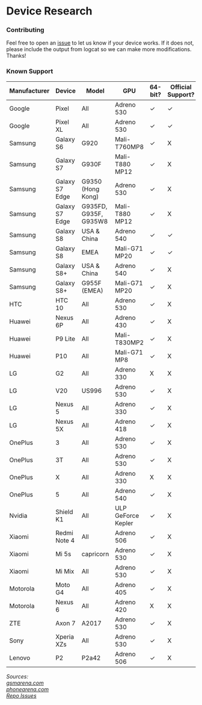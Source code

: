 # Device Research

### Contributing
Feel free to open an [issue](https://github.com/tomthecarrot/arcore-for-all/issues) to let us know if your device works. If it does not, please include the output from logcat so we can make more modifications. Thanks!

### Known Support
| Manufacturer | Device | Model | GPU | 64-bit? | Official Support? | Functional? |
| ------------ | ------ | ----- | --- | ------- | ----------------- | ----------- |
| Google | Pixel | All | Adreno 530 | ✓ | ✓ | ✓ |
| Google | Pixel XL | All | Adreno 530 | ✓ | ✓ | ✓ |
| Samsung | Galaxy S6 | G920 | Mali-T760MP8 | ✓ | X | [X](https://github.com/tomthecarrot/arcore-for-all/issues/8) [X](https://github.com/tomthecarrot/arcore-for-all/issues/23) |
| Samsung | Galaxy S7 | G930F | Mali-T880 MP12 | ✓ | X | [X](https://github.com/tomthecarrot/arcore-for-all/issues/15) |
| Samsung | Galaxy S7 Edge | G9350 (Hong Kong) | Adreno 530 | ✓ | X | ? |
| Samsung | Galaxy S7 Edge | G935FD, G935F, G935W8 | Mali-T880 MP12 | ✓ | X | [X](https://github.com/tomthecarrot/arcore-for-all/issues/6) |
| Samsung | Galaxy S8 | USA & China | Adreno 540 | ✓ | ✓ | ✓ |
| Samsung | Galaxy S8 | EMEA | Mali-G71 MP20 | ✓ | ✓ | ? |
| Samsung | Galaxy S8+ | USA & China | Adreno 540 | ✓ | X | ✓ |
| Samsung | Galaxy S8+ | G955F (EMEA) | Mali-G71 MP20 | ✓ | X | [✓](https://github.com/tomthecarrot/arcore-for-all/pull/11) |
| HTC | HTC 10 | All | Adreno 530 | ✓ | X | [X](https://github.com/tomthecarrot/arcore-for-all/issues/2) |
| Huawei | Nexus 6P | All | Adreno 430 | ✓ | X | [✓](https://github.com/tomthecarrot/arcore-for-all/issues/14) |
| Huawei | P9 Lite | All | Mali-T830MP2 | ✓ | X | [X](https://github.com/tomthecarrot/arcore-for-all/issues/25) |
| Huawei | P10 | All | Mali-G71 MP8 | ✓ | X | [X](https://github.com/tomthecarrot/arcore-for-all/issues/19) |
| LG | G2 | All | Adreno 330 | X | X | [X](https://github.com/tomthecarrot/arcore-for-all/issues/13) |
| LG | V20 | US996 | Adreno 530 | ✓ | X | [X](https://github.com/tomthecarrot/arcore-for-all/issues/29) |
| LG | Nexus 5 | All | Adreno 330 | ✓ | X | [X](https://github.com/tomthecarrot/arcore-for-all/issues/21) |
| LG | Nexus 5X | All | Adreno 418 | ✓ | X | [X](https://github.com/tomthecarrot/arcore-for-all/issues/16) |
| OnePlus | 3 | All | Adreno 530 | ✓ | X | [X](https://github.com/tomthecarrot/arcore-for-all/issues/4) |
| OnePlus | 3T | All | Adreno 530 | ✓ | X | [X](https://github.com/tomthecarrot/arcore-for-all/issues/28) |
| OnePlus | X | All | Adreno 330 | X | X | [X](https://github.com/tomthecarrot/arcore-for-all/issues/7) |
| OnePlus | 5 | All | Adreno 540 | ✓ | X | [✓](https://github.com/tomthecarrot/arcore-for-all/issues/27) |
| Nvidia | Shield K1 | All | ULP GeForce Kepler | ✓ | X | [X](https://github.com/tomthecarrot/arcore-for-all/issues/5) |
| Xiaomi | Redmi Note 4 | All | Adreno 506 | ✓ | X | [X](https://github.com/tomthecarrot/arcore-for-all/issues/5) |
| Xiaomi | Mi 5s | capricorn | Adreno 530 | ✓ | X | [X](https://github.com/tomthecarrot/arcore-for-all/issues/44) |
| Xiaomi | Mi Mix | All | Adreno 530 | ✓ | X | [X](https://github.com/tomthecarrot/arcore-for-all/issues/52) |
| Motorola | Moto G4 | All | Adreno 405 | ✓ | X | [X](https://github.com/tomthecarrot/arcore-for-all/issues/2#issuecomment-326336840) |
| Motorola | Nexus 6 | All | Adreno 420 | X | X | [X](https://github.com/tomthecarrot/arcore-for-all/issues/20) |
| ZTE | Axon 7 | A2017 | Adreno 530 | ✓ | X | [X](https://github.com/tomthecarrot/arcore-for-all/issues/18) |
| Sony | Xperia XZs | All | Adreno 530 | ✓ | X | [X](https://github.com/tomthecarrot/arcore-for-all/issues/26) |
| Lenovo | P2 | P2a42 | Adreno 506 | ✓ | X | ✓ |

_Sources:  
[gsmarena.com](http://gsmarena.com)  
[phonearena.com](https://www.phonearena.com/phones/full)  
[Repo Issues](https://github.com/tomthecarrot/arcore-for-all/issues)_  
